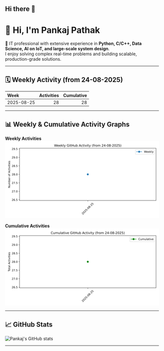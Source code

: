 ## Hi there 👋

<!--
**ppankaj321/ppankaj321** is a ✨ _special_ ✨ repository because its `README.md` (this file) appears on your GitHub profile.

Here are some ideas to get you started:

- 🔭 I’m currently working on ...
- 🌱 I’m currently learning ...
- 👯 I’m looking to collaborate on ...
- 🤔 I’m looking for help with ...
- 💬 Ask me about ...
- 📫 How to reach me: ...
- 😄 Pronouns: ...
- ⚡ Fun fact: ...
-->

# 👋 Hi, I'm Pankaj Pathak

🚀 IT professional with extensive experience in **Python, C/C++, Data Science, AI on IoT, and large-scale system design**.  
I enjoy solving complex real-time problems and building scalable, production-grade solutions.

---

## 🗓 Weekly Activity (from 24-08-2025)

<!--START_SECTION:weekly_activity-->

| Week       |   Activities |   Cumulative |
|:-----------|-------------:|-------------:|
| 2025-08-25 |           28 |           28 |

<!--END_SECTION:weekly_activity-->

---

## 📊 Weekly & Cumulative Activity Graphs

**Weekly Activities**
![Weekly Activity Graph](./weekly_activity_graph.svg)

**Cumulative Activities**
![Cumulative Activity Graph](./cumulative_activity_graph.svg)

---

## 📈 GitHub Stats

![Pankaj's GitHub stats](https://github-readme-stats.vercel.app/api?username=ppankaj321&show_icons=true&count_private=true&include_all_commits=true)

---

